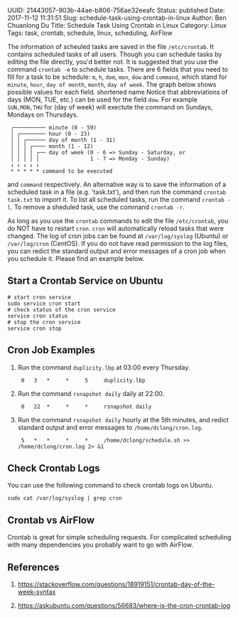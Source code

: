 UUID: 21443057-903b-44ae-b806-756ae32eeafc
Status: published
Date: 2017-11-12 11:31:51
Slug: schedule-task-using-crontab-in-linux
Author: Ben Chuanlong Du
Title: Schedule Task Using Crontab in Linux
Category: Linux
Tags: task, crontab, schedule, linux, scheduling, AirFlow

The information of scheuled tasks are saved in the file `/etc/crontab`. 
It contains scheduled tasks of all users.
Though you can schedule tasks by editing the file directly,
you'd better not.
It is suggested that you use the command `crontab -e` to schedule tasks.
There are 6 fields that you need to fill for a task to be schedule: 
`m`, `h`, `dom`, `mon`, `dow` and `command`,
which stand for `minute`, `hour`, `day of month`, `month`, `day of week`.
The graph below shows possible values for each field.
shortened name 
Notice that abbreviations of days (MON, TUE, etc.) can be used for the field `dow`.
For example `SUN,MON,THU` for (day of week) 
will exectute the command on Sundays, Mondays on Thursdays.
```
 ┌────────── minute (0 - 59)
 │ ┌──────── hour (0 - 23)
 │ │ ┌────── day of month (1 - 31)
 │ │ │ ┌──── month (1 - 12)
 │ │ │ │ ┌── day of week (0 - 6 => Sunday - Saturday, or
 │ │ │ │ │                1 - 7 => Monday - Sunday)
 ↓ ↓ ↓ ↓ ↓
 * * * * * command to be executed
```
and `command` respectively. 
An alternative way is to save the information of a scheduled task in a file (e.g. 'task.txt'),
and then run the command `crontab task.txt` to import it.
To list all scheduled tasks, 
run the command `crontab -l`.
To remove a sheduled task,
use the command `crontab -r`.

As long as you use the `crontab` commands to edit the file `/etc/crontab`,
you do NOT have to restart `cron`.
`cron` will automatically reload tasks that were changed.
The log of cron jobs can be found at 
`/var/log/syslog` (Ubuntu) or `/var/log/cron` (CentOS).
If you do not have read permission to the log files, 
you can redict the standard output and error messages of a cron job when you schedule it. 
Please find an example below.

## Start a Crontab Service on Ubuntu
```
# start cron service
sudo service cron start
# check status of the cron service 
service cron status
# stop the cron service
service cron stop
```

## Cron Job Examples 

1. Run the command `duplicity.lbp` at 03:00 every Thursday. 

        0   3   *     *     5     duplicity.lbp 

2. Run the command `rsnapshot daily` daily at 22:00. 

        0   22  *     *     *     rsnapshot daily

3. Run the command `rsnapshot daily` hourly at the 5th minutes,
    and redict standard output and error messages to `/home/dclong/cron.log`.

        5   *   *     *     *     /home/dclong/schedule.sh >> /home/dclong/cron.log 2> &1

## Check Crontab Logs

You can use the following command to check crontab logs on Ubuntu.
```
sudo cat /var/log/syslog | grep cron
```

## Crontab vs AirFlow

Crontab is great for simple scheduling requests. 
For complicated scheduling with many dependencies you probably want to go with AirFlow.

## References

1. https://stackoverflow.com/questions/18919151/crontab-day-of-the-week-syntax

2. https://askubuntu.com/questions/56683/where-is-the-cron-crontab-log

